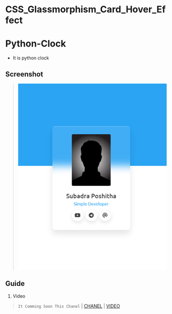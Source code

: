 # CSS_Glassmorphism_Card_Hover_Effect
# Python-Clock

- It is python clock

## Screenshot

> [![Screenshot](https://raw.githubusercontent.com/zeqanpx/Media/main/img/Screenshot%20(143).png)](https://zeqanpx.github.io/CSS_Glassmorphism_Card_Hover_Effect/)

## Guide

1. Video

 > `` It Comming Soon This Chanel ``  | [CHANEL](https://youtube.com/channel/UCeDeaDD8dpdMT2gO3VHY1JQ) | [VIDEO](https://youtube.com/channel/UCeDeaDD8dpdMT2gO3VHY1JQ)
